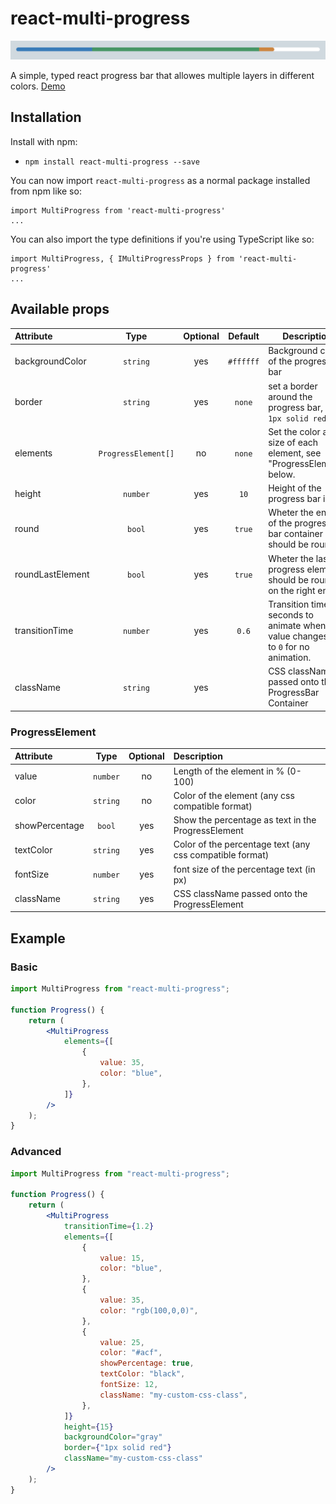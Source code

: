 # react-multi-progress

![alt text](docs/progressbar.png)

A simple, typed react progress bar that allowes multiple layers in different colors. [Demo](http://progress.bitter.li)

## Installation

Install with npm:

- `npm install react-multi-progress --save`

You can now import `react-multi-progress` as a normal package installed from npm like so:

```
import MultiProgress from 'react-multi-progress'
...
```

You can also import the type definitions if you're using TypeScript like so:

```
import MultiProgress, { IMultiProgressProps } from 'react-multi-progress'
...
```

## Available props

| Attribute        |        Type         | Optional |  Default  | Description                                                                                |
| :--------------- | :-----------------: | :------: | :-------: | ------------------------------------------------------------------------------------------ |
| backgroundColor  |      `string`       |   yes    | `#ffffff` | Background color of the progress bar                                                       |
| border           |      `string`       |   yes    |  `none`   | set a border around the progress bar, e.g. `1px solid red`                                 |
| elements         | `ProgressElement[]` |    no    |  `none`   | Set the color and size of each element, see "ProgressElement" below.                       |
| height           |      `number`       |   yes    |   `10`    | Height of the progress bar in `px`                                                         |
| round            |       `bool`        |   yes    |  `true`   | Wheter the ends of the progress bar container should be rounded                            |
| roundLastElement |       `bool`        |   yes    |  `true`   | Wheter the last progress element should be rounded on the right end                        |
| transitionTime   |      `number`       |   yes    |   `0.6`   | Transition time in seconds to animate when the value changes. Set to `0` for no animation. |
| className        |      `string`       |   yes    |           | CSS className passed onto the ProgressBar Container                                        |

### ProgressElement

| Attribute      |   Type   | Optional | Description                                              |
| :------------- | :------: | :------: | :------------------------------------------------------- |
| value          | `number` |    no    | Length of the element in % (0-100)                       |
| color          | `string` |    no    | Color of the element (any css compatible format)         |
| showPercentage |  `bool`  |   yes    | Show the percentage as text in the ProgressElement       |
| textColor      | `string` |   yes    | Color of the percentage text (any css compatible format) |
| fontSize       | `number` |   yes    | font size of the percentage text (in px)                 |
| className      | `string` |   yes    | CSS className passed onto the ProgressElement            |

## Example

### Basic

```jsx
import MultiProgress from "react-multi-progress";

function Progress() {
	return (
		<MultiProgress
			elements={[
				{
					value: 35,
					color: "blue",
				},
			]}
		/>
	);
}
```

### Advanced

```jsx
import MultiProgress from "react-multi-progress";

function Progress() {
	return (
		<MultiProgress
			transitionTime={1.2}
			elements={[
				{
					value: 15,
					color: "blue",
				},
				{
					value: 35,
					color: "rgb(100,0,0)",
				},
				{
					value: 25,
					color: "#acf",
					showPercentage: true,
					textColor: "black",
					fontSize: 12,
					className: "my-custom-css-class",
				},
			]}
			height={15}
			backgroundColor="gray"
			border={"1px solid red"}
			className="my-custom-css-class"
		/>
	);
}
```
